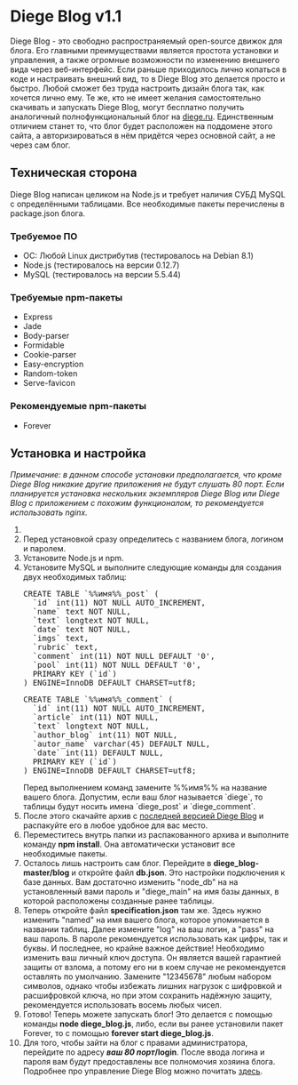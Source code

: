 # Diege Blog v1.1
<p>Diege Blog - это свободно распространяемый open-source движок для блога. Его главными преимуществами является простота установки и управления, а также огромные возможности по изменению внешнего вида через веб-интерфейс. Если раньше приходилось лично копаться в коде и настраивать внешний вид, то в Diege Blog это делается просто и быстро. Любой сможет без труда настроить дизайн блога так, как хочется лично ему. Те же, кто не имеет желания самостоятельно скачивать и запускать Diege Blog, могут бесплатно получить аналогичный полнофункциональный блог на <a href="http://diege.ru">diege.ru</a>. Единственным отличием станет то, что блог будет расположен на поддомене этого сайта, а авторизироваться в нём придётся через основной сайт, а не через сам блог.</p>
<h2>Техническая сторона</h2>
<p>Diege Blog написан целиком на Node.js и требует наличия СУБД MySQL с определёнными таблицами. Все необходимые пакеты перечислены в package.json блога.</p>
<h3>Требуемое ПО</h3>
<ul>
  <li>ОС: Любой Linux дистрибутив (тестировалось на Debian 8.1)</li>
  <li>Node.js (тестировалось на версии 0.12.7)</li>
  <li>MySQL (тестировалось на версии 5.5.44)</li>
</ul>
<h3>Требуемые npm-пакеты</h3>
<ul>
  <li>Express</li>
  <li>Jade</li>
  <li>Body-parser</li>
  <li>Formidable</li>
  <li>Cookie-parser</li>
  <li>Easy-encryption</li>
  <li>Random-token</li>
  <li>Serve-favicon</li>
</ul>
<h3>Рекомендуемые npm-пакеты</h3>
<ul>
  <li>Forever</li>
</ul>
<h2>Установка и настройка</h2>
<i>Примечание: в данном способе установки предполагается, что кроме Diege Blog никакие другие приложения не будут слушать 80 порт. Если планируется установка нескольких экземпляров Diege Blog или Diege Blog с приложением с похожим функционалом, то рекомендуется использовать nginx.</i>
<ol>
  <li></li>
  <li>Перед установкой сразу определитесь с названием блога, логином и паролем.</li>
  <li>Установите Node.js и npm.</li>
  <li>Установите MySQL и выполните следующие команды для создания двух необходимых таблиц:
    <pre>CREATE TABLE `%%имя%%_post` (
  `id` int(11) NOT NULL AUTO_INCREMENT,
  `name` text NOT NULL,
  `text` longtext NOT NULL,
  `date` text NOT NULL,
  `imgs` text,
  `rubric` text,
  `comment` int(11) NOT NULL DEFAULT '0',
  `pool` int(11) NOT NULL DEFAULT '0',
  PRIMARY KEY (`id`)
) ENGINE=InnoDB DEFAULT CHARSET=utf8;</pre>
    <pre>CREATE TABLE `%%имя%%_comment` (
  `id` int(11) NOT NULL AUTO_INCREMENT,
  `article` int(11) NOT NULL,
  `text` longtext NOT NULL,
  `author_blog` int(11) NOT NULL,
  `autor_name` varchar(45) DEFAULT NULL,
  `date` int(11) DEFAULT NULL,
  PRIMARY KEY (`id`)
) ENGINE=InnoDB DEFAULT CHARSET=utf8;</pre>
  Перед выполнением команд замените %%имя%% на название вашего блога. Допустим, если ваш блог называется `diege`, то таблицы будут носить имена `diege_post` и `diege_comment`.
  </li>
  <li>После этого скачайте архив с <a href="https://github.com/Vladimir37/diege_blog/archive/master.zip">последней версией Diege Blog</a> и распакуйте его в любое удобное для вас место.</li>
  <li>Переместитесь внутрь папки из распакованного архива и выполните команду <b>npm install</b>. Она автоматически установит все необходимые пакеты.</li>
  <li>Осталось лишь настроить сам блог. Перейдите в <b>diege_blog-master/blog</b> и откройте файл <b>db.json</b>. Это настройки подключения к базе данных. Вам достаточно изменить "node_db" на на установленный вами пароль и "diege_main" на имя базы данных, в которой расположены созданные ранее таблицы.</li>
  <li>Теперь откройте файл <b>specification.json</b> там же. Здесь нужно изменить "named" на имя вашего блога, которое упоминается в названии таблиц. Далее измените "log" на ваш логин, а "pass" на ваш пароль. В пароле рекомендуется использовать как цифры, так и буквы. И последнее, но крайне важное действие! Необходимо изменить ваш личный ключ доступа. Он является вашей гарантией защиты от взлома, а потому его ни в коем случае не рекомендуется оставлять по умолчанию. Замените "12345678" любым набором символов, однако чтобы избежать лишних нагрузок с шифровкой и расшифровкой ключа, но при этом сохранить надёжную защиту, рекомендуется использовать восемь любых чисел.</li>
  <li>Готово! Теперь можете запускать блог! Это делается с помощью команды <b>node diege_blog.js</b>, либо, если вы ранее установили пакет Forever, то с помощью <b>forever start diege_blog.js</b>.</li>
  <li>Для того, чтобы зайти на блог с правами администратора, перейдите по адресу <b><i>ваш 80 порт</i>/login</b>. После ввода логина и пароля вам будут предоставлены все полномочия хозяина блога. Подробнее про управление Diege Blog можно почитать <a href="http://diege.ru/help">здесь</a>.</li>
</ol>
